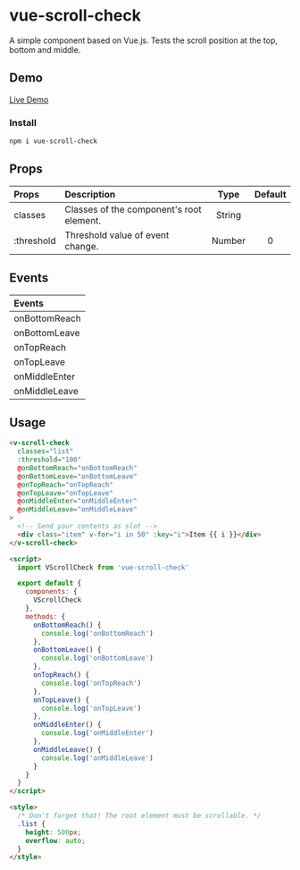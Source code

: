# vue-scroll-check

A simple component based on Vue.js. Tests the scroll position at the top, bottom and middle.

## Demo

[Live Demo](https://vue-scroll-check.vercel.app/)

### Install

```bash
npm i vue-scroll-check
```

## Props

| Props      | Description                              |  Type  | Default |
| :--------- | :--------------------------------------- | :----: | :-----: |
| classes    | Classes of the component's root element. | String |         |
| :threshold | Threshold value of event change.         | Number |    0    |

## Events

| Events        |
| :------------ |
| onBottomReach |
| onBottomLeave |
| onTopReach    |
| onTopLeave    |
| onMiddleEnter |
| onMiddleLeave |

## Usage

```html
<v-scroll-check
  classes="list"
  :threshold="100"
  @onBottomReach="onBottomReach"
  @onBottomLeave="onBottomLeave"
  @onTopReach="onTopReach"
  @onTopLeave="onTopLeave"
  @onMiddleEnter="onMiddleEnter"
  @onMiddleLeave="onMiddleLeave"
>
  <!-- Send your contents as slot -->
  <div class="item" v-for="i in 50" :key="i">Item {{ i }}</div>
</v-scroll-check>

<script>
  import VScrollCheck from 'vue-scroll-check'

  export default {
    components: {
      VScrollCheck
    },
    methods: {
      onBottomReach() {
        console.log('onBottomReach')
      },
      onBottomLeave() {
        console.log('onBottomLeave')
      },
      onTopReach() {
        console.log('onTopReach')
      },
      onTopLeave() {
        console.log('onTopLeave')
      },
      onMiddleEnter() {
        console.log('onMiddleEnter')
      },
      onMiddleLeave() {
        console.log('onMiddleLeave')
      }
    }
  }
</script>

<style>
  /* Don't forget that! The root element must be scrollable. */
  .list {
    height: 500px;
    overflow: auto;
  }
</style>
```
